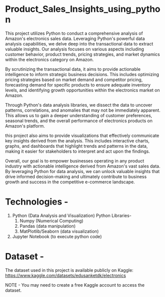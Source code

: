 # Product_Sales_Insights_using_python
This project utilizes Python to conduct a comprehensive analysis of Amazon's electronics sales data. Leveraging Python's powerful data analysis capabilities, we delve deep into the transactional data to extract valuable insights. Our analysis focuses on various aspects including customer behavior, product trends, pricing strategies, and market dynamics within the electronics category on Amazon.

By scrutinizing the transactional data, it aims to provide actionable intelligence to inform strategic business decisions. This includes optimizing pricing strategies based on market demand and competitor pricing, forecasting demand for specific products to ensure adequate inventory levels, and identifying growth opportunities within the electronics market on Amazon.

Through Python's data analysis libraries, we dissect the data to uncover patterns, correlations, and anomalies that may not be immediately apparent. This allows us to gain a deeper understanding of customer preferences, seasonal trends, and the overall performance of electronics products on Amazon's platform.

this project also aims to provide visualizations that effectively communicate key insights derived from the analysis. This includes interactive charts, graphs, and dashboards that highlight trends and patterns in the data, making it easier for stakeholders to interpret and act upon the findings.

Overall, our goal is to empower businesses operating in any product industry with actionable intelligence derived from Amazon's vast sales data. By leveraging Python for data analysis, we can unlock valuable insights that drive informed decision-making and ultimately contribute to business growth and success in the competitive e-commerce landscape.

# Technologies -
   1. Python (Data Analysis and Visualization)
      Python Libraries-
      1. Numpy (Numerical Computing)
      2. Pandas (data manipulation)
      3. MatPlotlib/Seaborn (data visualization)
   2. Jupyter Notebook (to execute python code)

# Dataset -
   The dataset used in this project is available publicly on Kaggle:
   https://www.kaggle.com/datasets/edusanketdk/electronics

   NOTE - You may need to create a free Kaggle account to access the dataset.
   

